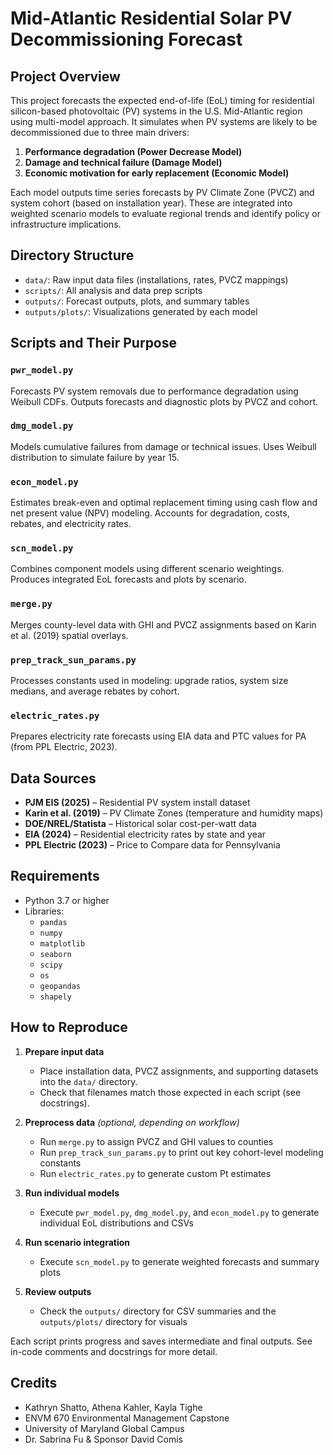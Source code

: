 # Mid-Atlantic Residential Solar PV Decommissioning Forecast

## Project Overview

This project forecasts the expected end-of-life (EoL) timing for residential silicon-based photovoltaic (PV) systems in the U.S. Mid-Atlantic region using  multi-model approach. It simulates when PV systems are likely to be decommissioned due to three main drivers:

1. **Performance degradation (Power Decrease Model)**
2. **Damage and technical failure (Damage Model)**
3. **Economic motivation for early replacement (Economic Model)**

Each model outputs time series forecasts by PV Climate Zone (PVCZ) and system cohort (based on installation year). These are integrated into weighted scenario models to evaluate regional trends and identify policy or infrastructure implications.

## Directory Structure

- `data/`: Raw input data files (installations, rates, PVCZ mappings)
- `scripts/`: All analysis and data prep scripts
- `outputs/`: Forecast outputs, plots, and summary tables
- `outputs/plots/`: Visualizations generated by each model

## Scripts and Their Purpose

### `pwr_model.py`
Forecasts PV system removals due to performance degradation using Weibull CDFs. Outputs forecasts and diagnostic plots by PVCZ and cohort.

### `dmg_model.py`
Models cumulative failures from damage or technical issues. Uses Weibull distribution to simulate failure by year 15.

### `econ_model.py`
Estimates break-even and optimal replacement timing using cash flow and net present value (NPV) modeling. Accounts for degradation, costs, rebates, and electricity rates.

### `scn_model.py`
Combines component models using different scenario weightings. Produces integrated EoL forecasts and plots by scenario.

### `merge.py`
Merges county-level data with GHI and PVCZ assignments based on Karin et al. (2019) spatial overlays.

### `prep_track_sun_params.py`
Processes constants used in modeling: upgrade ratios, system size medians, and average rebates by cohort.

### `electric_rates.py`
Prepares electricity rate forecasts using EIA data and PTC values for PA (from PPL Electric, 2023).

## Data Sources

- **PJM EIS (2025)** – Residential PV system install dataset
- **Karin et al. (2019)** – PV Climate Zones (temperature and humidity maps)
- **DOE/NREL/Statista** – Historical solar cost-per-watt data
- **EIA (2024)** – Residential electricity rates by state and year
- **PPL Electric (2023)** – Price to Compare data for Pennsylvania

## Requirements

- Python 3.7 or higher
- Libraries:
  - `pandas`
  - `numpy`
  - `matplotlib`
  - `seaborn`
  - `scipy`
  - `os`
  - `geopandas`
  - `shapely`

## How to Reproduce

1. **Prepare input data**
   - Place installation data, PVCZ assignments, and supporting datasets into the `data/` directory.
   - Check that filenames match those expected in each script (see docstrings).

2. **Preprocess data** *(optional, depending on workflow)*
   - Run `merge.py` to assign PVCZ and GHI values to counties
   - Run `prep_track_sun_params.py` to print out key cohort-level modeling constants
   - Run `electric_rates.py` to generate custom Pt estimates

3. **Run individual models**
   - Execute `pwr_model.py`, `dmg_model.py`, and `econ_model.py` to generate individual EoL distributions and CSVs

4. **Run scenario integration**
   - Execute `scn_model.py` to generate weighted forecasts and summary plots

5. **Review outputs**
   - Check the `outputs/` directory for CSV summaries and the `outputs/plots/` directory for visuals

Each script prints progress and saves intermediate and final outputs. See in-code comments and docstrings for more detail.

## Credits
- Kathryn Shatto, Athena Kahler, Kayla Tighe
- ENVM 670 Environmental Management Capstone
- University of Maryland Global Campus
- Dr. Sabrina Fu & Sponsor David Comis
